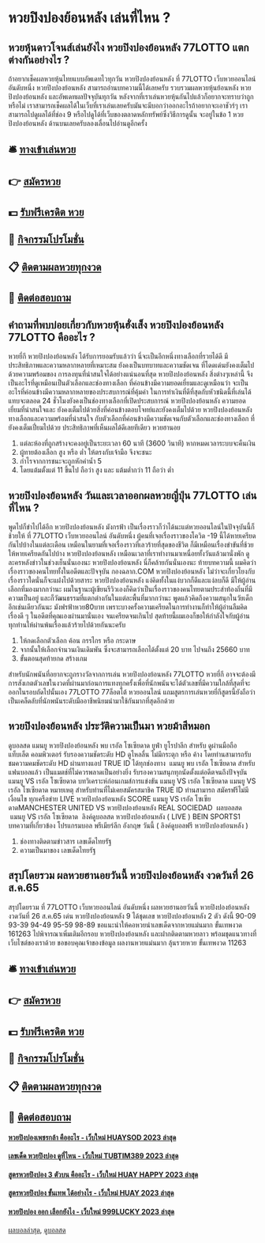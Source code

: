 # หวยปิงปองย้อนหลัง เล่นที่ไหน ?
## หวยหุ้นดาวโจนส์เล่นยังไง หวยปิงปองย้อนหลัง 77LOTTO แตกต่างกันอย่างไร ?
ถ้าอยากเช็คผลหวยหุ้นไทยแบบอัพเดทไวทุกวัน หวยปิงปองย้อนหลัง ที่ 77LOTTO เว็บหวยออนไลน์ อันดับหนึ่ง หวยปิงปองย้อนหลัง สามารถอ่านบทความนี้ได้เลยครับ รวบรวมผลหวยหุ้นย้อนหลัง หวยปิงปองย้อนหลัง และอัพเดทผลปัจจุบันทุกวัน
หลังจากที่เราเล่นหวยหุ้นกันไปแล้วก็อยากจะทราบว่าถูกหรือไม่ เราสามารถเช็คผลได้ในเว็บที่เราเล่นเลยครับมันจะมีบอกว่าออกอะไรถ้าอยากจะเอาชัวร์ๆ เราสามารถไปดูผลได้ที่ช่อง 9 หรือไปดูได้ที่เว็บของตลาดหลักทรัพย์ซึ่งวิธีการดูนั้น จะอยู่ในข้อ 1 หวยปิงปองย้อนหลัง ด้านบนเลยครับลองเลื่อนไปอ่านดูอีกครั้ง

## 🛎 [ทางเข้าเล่นหวย](https://bit.ly/3BG5bNw)
## 👉 [สมัครหวย](https://bit.ly/3BG5bNw)
## 💵 [รับฟรีเครดิต หวย](https://bit.ly/3C3mvgS)
## 👑 [กิจกรรมโปรโมชั่น](https://bit.ly/3C3mvgS)
## 📋 [ติดตามผลหวยทุกงวด](https://bit.ly/3C3mvgS)
## 📱 [ติดต่อสอบถาม](https://bit.ly/3C3mvgS)

## คำถามที่พบบ่อยเกี่ยวกับหวยหุ้นฮั่งเส็ง หวยปิงปองย้อนหลัง 77LOTTO คืออะไร ?
หวยยี่กี หวยปิงปองย้อนหลัง ได้รับการยอมรับแล้วว่า นี่จะเป็นอีกหนึ่งทางเลือกที่รวยได้ดี มีประสิทธิภาพและความหลากหลายที่เหมาะสม ยังคงเป็นบทบาทและความชัดเจน ที่โดดเด่นยังคงเต็มไปด้วยความพร้อมของ การลงทุนที่น่าสนใจได้อย่างแน่นอนที่สุด หวยปิงปองย้อนหลัง สิ่งต่างๆเหล่านี้ จึงเป็นอะไรที่ดูเหมือนเป็นตัวเลือกและช่องทางเลือก ที่ค่อนข้างมีความยอดเยี่ยมและดูเหมือนว่า จะเป็นอะไรที่ค่อนข้างมีความหลากหลายของประสบการณ์ที่คุ้มค่า ในการทำเงินที่ดีที่สุดกับหัวชนิดนี้ที่เล่นได้ แทบจะตลอด 24 ชั่วโมงยังคงเป็นช่องทางเลือกที่เปิดประสบการณ์ หวยปิงปองย้อนหลัง ความยอดเยี่ยมที่น่าสนใจและ ยังคงเต็มไปด้วยสิ่งที่ค่อนข้างตอบโจทย์และยังคงเต็มไปด้วย หวยปิงปองย้อนหลัง ทางเลือกและความพร้อมที่น่าสนใจ กับตัวเลือกที่ค่อนข้างมีความชัดเจนกับตัวเลือกและช่องทางเลือก ที่ยังคงเต็มเปี่ยมไปด้วย ประสิทธิภาพที่เห็นผลได้ดีเลยทีเดียว หวยฮานอย
1. แต่ละห้องที่ถูกสร้างจะคงอยู่เป็นระยะเวลา 60 นาที (3600 วินาที) หากหมดเวลาระบบจะคืนเงิน
2. ผู้ทายต้องเลือก สูง หรือ ต่ำ ให้ตรงกับเจ้ามือ จึงจะชนะ
3. กำไรจากการชนะจะถูกหักค่าน้ำ 5
4. โดยแต้มตั้งแต่ 11 ขึ้นไป ถือว่า สูง และ แต้มต่ำกว่า 11 ถือว่า ต่ำ

## หวยปิงปองย้อนหลัง วันและเวลาออกผลหวยญี่ปุ่น 77LOTTO เล่นที่ไหน ?
พูดไปก็ขำไปได้อีก หวยปิงปองย้อนหลัง มังกรฟ้า เป็นเรื่องราวก็ว่าได้นะแต่หวยออนไลน์ในปัจจุบันนี้ก็ช้วยให้ ที่ 77LOTTO เว็บหวยออนไลน์ อันดับหนึ่ง ผู้คนที่เจอเรื่องราวของโควิด -19 นี้ได้หายเครียดกันไปบ้างในแต่ละเดือน เหมือนในยามที่เจอเรื่องราวที่เลวร้ายที่สุดของชีวิต ก็มีเหมือนเรื่องขำขันที่ช้วยให้หายเครียดกันไปบ้าง หวยปิงปองย้อนหลัง เหมือนเวลาที่เราทำงานมาเหนื่อยทั้งวันแล้วมานั่งพัก ดูละครหลังข่าวในช่วงเย็นนั่นเองนะ หวยปิงปองย้อนหลัง นี่ก็คล้ายกันนั่นเองนะ
ท้ายบทความนี้ ผมคิดว่าเรื่องราวของคนไทยทั้งในอดีตและปัจจุบัน กองฉลาก.COM หวยปิงปองย้อนหลัง ไม่ว่าจะเกี่ยวโยงกับเรื่องราวใดนั่นก็จะแฝงไปด้วยสาระ หวยปิงปองย้อนหลัง แง่คิดทั้งในแง่บวกก็ดีและแง่ลบก็ดี มีให้ผู้อ่านเลือกที่มองมากกว่านะ ผมในฐานะผู้เขียนรีวิวเองก็คิดว่าเป็นเรื่องราวของคนไทยตามประส่าท้องถิ่นที่มีความเป็นอยู่ และก็วัฒนธรรมที่แตกต่างกันในแต่ละพื้นที่มากกว่านะ พูดแล้วคิดถึงความสนุกในวัยเด็กอีกเช่นเดียวกันนะ มังฟรฟ้าหวย80บาท เพราะบางครั้งความเครียดในการทำงานก็ทำให้ผู้อ่านลืมคิดเรื่องดี ๆ ในอดีตที่คุณเองผ่านมานั่นเอง จนเครียดจนเกินไป สุดท้ายนี้ผมเองก็ขอให้กำลังใจกับผู้อ่านทุกท่านให้ผ่านพ้นเรื่องแล้วร้ายไปด้วยกันนะครับ
1. ให้กดเลือกตัวเลือก ค้อน กรรไกร หรือ กระดาษ
2. จากนั้นให้เลือกจำนวนเงินเดิมพัน ซึ่งจะสามารถเลือกได้ตั้งแต่ 20 บาท ไปจนถึง 25660 บาท
3. ขั้นตอนสุดท้ายกด สร้างเกม

สำหรับนักพนันที่อยากจะถูกรางวัลจากการเล่น หวยปิงปองย้อนหลัง 77LOTTO หวยยี่กี อาจจะต้องมีการสังเกตตัวเลขในงวดที่ผ่านมาก่อนการแทงทุกครั้งเพื่อที่นักพนันจะได้ตัวเลขที่มีความใกล้ที่สุดที่จะออกในรอบถัดไปนั้นเอง 77LOTTO 77ล็อตโต้ หวยออนไลน์ แถมสูตรการเล่นหวยยี่กีสูตรนี้ยังถือว่าเป็นเคล็ดลับที่นักพนันระดับมืออาชีพนิยมนำมาใช้กันมากที่สุดอีกด้วย

## หวยปิงปองย้อนหลัง ประวัติความเป็นมา หวยม้าสีหมอก
ดูบอลสด แมนยู หวยปิงปองย้อนหลัง พบ เรอัล โซเซียดาด ยูฟ่า ยูโรปาลีก สำหรับ ดูผ่านมือถือ แท็บเล็ต คอมพิวเตอร์ รับรองความชัดระดับ HD ดูไหลลื่น ไม่มีกระตุก หรือ ค้าง โดยท่านสามารถรับชมความคมชัดระดับ HD ผ่านทางแอป TRUE ID ได้ทุกช่องทาง  แมนยู พบ เรอัล โซเซียดาด สำหรับแฟนบอลแล้ว เป็นแมตช์ที่ไม่ควรพลาดเป็นอย่างยิ่ง รับรองความสนุกทุกนัดตั้งแต่อดีตจนถึงปัจจุบัน
แมนยู VS เรอัล โซเซียดาด
บทวิเคราะห์ก่อนเกมส์การแข่งขัน แมนยู VS เรอัล โซเซียดาด
แมนยู VS เรอัล โซเซียดาด
หมายเหตุ สำหรับท่านที่ไม่เคยสมัครสมาชิค TRUE ID ท่านสามารถ สมัครฟรีไม่มีเงื่อนไข ทุกเครือข่าย
LIVE หวยปิงปองย้อนหลัง SCORE แมนยู VS เรอัล โซเซียดาดMANCHESTER UNITED VS หวยปิงปองย้อนหลัง REAL SOCIEDAD
 ผลบอลสด  แมนยู VS เรอัล โซเซียดาด 
ลิงค์ดูบอลสด หวยปิงปองย้อนหลัง ( LIVE )
BEIN SPORTS1
บทความที่เกี่ยวข้อง
โปรแกรมบอล พรีเมียร์ลีก อังกฤษ วันนี้ ( ลิงค์ดูบอลฟรี หวยปิงปองย้อนหลัง )
1. ช่องทางติดตามข่าวสาร เลขเด็ดไทยรัฐ
2. ความเป็นมาของ เลขเด็ดไทยรัฐ

## สรุปโดยรวม ผลหวยฮานอยวันนี้ หวยปิงปองย้อนหลัง งวดวันที่ 26 ส.ค.65
สรุปโดยรวม ที่ 77LOTTO เว็บหวยออนไลน์ อันดับหนึ่ง ผลหวยฮานอยวันนี้ หวยปิงปองย้อนหลัง งวดวันที่ 26 ส.ค.65 เด่น หวยปิงปองย้อนหลัง 9 ได้ชุดเลข หวยปิงปองย้อนหลัง 2 ตัว ดังนี้
90-09
93-39
94-49
95-59
98-89
ขอแนะนำให้คอหวยนำเลขเด็ดจากหวยแม่นมาก ขั้นเทพงวด 161263 ไปพิจารณาเพิ่มเติมอีกรอบ หวยปิงปองย้อนหลัง และฝากติดตามหวยลาว พร้อมชุดแนวทางที่เว็บไซต์ของเราด้วย
ขอขอบคุณเจ้าของข้อมูล
ผลงานหวยแม่นมาก ลุ้นรวยหวย ขั้นเทพงวด 11263

## 🛎 [ทางเข้าเล่นหวย](https://bit.ly/3BG5bNw)
## 👉 [สมัครหวย](https://bit.ly/3BG5bNw)
## 💵 [รับฟรีเครดิต หวย](https://bit.ly/3C3mvgS)
## 👑 [กิจกรรมโปรโมชั่น](https://bit.ly/3C3mvgS)
## 📋 [ติดตามผลหวยทุกงวด](https://bit.ly/3C3mvgS)
## 📱 [ติดต่อสอบถาม](https://bit.ly/3C3mvgS)

#### [หวยปิงปองเพชรกล้า คืออะไร - เว็บใหม่ HUAYSOD 2023 ล่าสุด](https://atom.io/themes/หวยปิงปองเพชรกล้า%20คืออะไร%20-%20เว็บใหม่%20huaysod%202023%20ล่าสุด)
#### [เลขเด็ด หวยปิงปอง ดูที่ไหน - เว็บใหม่ TUBTIM389 2023 ล่าสุด](https://atom.io/themes/เลขเด็ด%20หวยปิงปอง%20ดูที่ไหน%20-%20เว็บใหม่%20tubtim389%202023%20ล่าสุด)
#### [สูตรหวยปิงปอง 3 ตัวบน คืออะไร - เว็บใหม่ HUAY HAPPY 2023 ล่าสุด](https://atom.io/themes/สูตรหวยปิงปอง%203%20ตัวบน%20คืออะไร%20-%20เว็บใหม่%20huay%20happy%202023%20ล่าสุด)
#### [สูตรหวยปิงปอง ขั้นเทพ ได้อย่างไร - เว็บใหม่ HUAY 2023 ล่าสุด](https://atom.io/themes/สูตรหวยปิงปอง%20ขั้นเทพ%20ได้อย่างไร%20-%20เว็บใหม่%20huay%202023%20ล่าสุด)
#### [หวยปิงปอง ออก เลือกยังไง - เว็บใหม่ 999LUCKY 2023 ล่าสุด](https://atom.io/themes/หวยปิงปอง%20ออก%20เลือกยังไง%20-%20เว็บใหม่%20999lucky%202023%20ล่าสุด)

[ผลบอลล่าสุด](https://siamsport.tv "ผลบอลล่าสุด"), [ดูบอลสด](https://siamsport.tv/ดูบอลสด "ดูบอลสด")